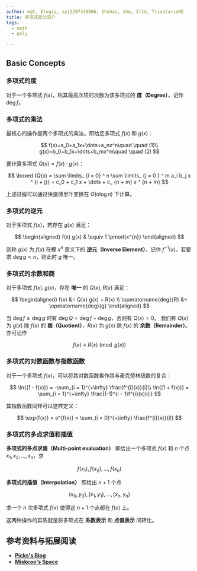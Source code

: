 ```yaml
---
author: mgt, Elegia, zyj2297349886, Shuhao, shq, Ir1d, TrisolarisHD
title: 多项式部分简介
tags:
  - math
  - poly

---
```


## Basic Concepts

### 多项式的度

对于一个多项式 $f(x)$，称其最高次项的次数为该多项式的 **度（Degree）**，记作 $\operatorname{deg}{f}$。

### 多项式的乘法

最核心的操作是两个多项式的乘法，即给定多项式 $f(x)$ 和 $g(x)$：

$$
f(x)=a_0+a_1x+\dots+a_nx^n\quad \quad (1)\\ 
g(x)=b_0+b_1x+\dots+b_mx^m\quad \quad (2)
$$

要计算多项式 $Q(x)=f(x)\cdot g(x)$：

$$
\boxed {Q(x) = \sum \limits_ {i = 0} ^ n \sum \limits_ {j = 0 } ^ m a_i b_j x ^ {i + j}} = c_0 + c_1 x + \dots + c_ {n + m} x ^ {n + m}
$$

上述过程可以通过快速傅里叶变换在 $O(n\log n)$ 下计算。

### 多项式的逆元

对于多项式 $f(x)$，若存在 $g(x)$ 满足：

$$
\begin{aligned}
	f(x) g(x) & \equiv 1 \pmod{x^{n}}
\end{aligned}
$$

则称 $g(x)$ 为 $f(x)$ 在模 $x^{n}$ 意义下的 **逆元（Inverse Element）**，记作 $f^{-1}(x)$。若要求 $\operatorname{deg}{g} < n$，则此时 $g$ 唯一。

### 多项式的余数和商

对于多项式 $f(x), g(x)$，存在 **唯一** 的 $Q(x), R(x)$ 满足：

$$
\begin{aligned}
    f(x) &= Q(x) g(x) + R(x) \\
    \operatorname{deg}{R} &< \operatorname{deg}{g}
\end{aligned}
$$

当 $\operatorname{deg}{f} \ge \operatorname{deg}{g}$ 时有 $\operatorname{deg}{Q} = \operatorname{deg}{f} - \operatorname{deg}{g}$，否则有 $Q(x) = 0$。
我们称 $Q(x)$ 为 $g(x)$ 除 $f(x)$ 的 **商（Quotient）**，$R(x)$ 为 $g(x)$ 除 $f(x)$ 的 **余数（Remainder）**。亦可记作

$$
f(x) \equiv R(x) \pmod{g(x)}
$$

### <span id="ln-exp">多项式的对数函数与指数函数</span>

对于一个多项式 $f(x)$，可以将其对数函数看作其与麦克劳林级数的复合：

$$
\ln{(1 - f(x))} = -\sum_{i = 1}^{+\infty} \frac{f^{i}(x)}{i}\\
\ln{(1 + f(x))} = \sum_{i = 1}^{+\infty} \frac{(-1)^{i - 1}f^{i}(x)}{i}
$$

其指数函数同样可以这样定义：

$$
\exp{f(x)} = e^{f(x)} = \sum_{i = 0}^{+\infty} \frac{f^{i}(x)}{i!}
$$

### 多项式的多点求值和插值

**多项式的多点求值（Multi-point evaluation）** 即给出一个多项式 $f(x)$ 和 $n$ 个点 $x_{1}, x_{2}, \dots, x_{n}$，求

$$
f(x_{1}), f(x_{2}), \dots, f(x_{n})
$$

**多项式的插值（Interpolation）** 即给出 $n + 1$ 个点

$$
(x_{0}, y_{0}), (x_{1}, y_{1}), \dots, (x_{n}, y_{n})
$$

求一个 $n$ 次多项式 $f(x)$ 使得这 $n + 1$ 个点都在 $f(x)$ 上。

这两种操作的实质就是将多项式在 **系数表示** 和 **点值表示** 间转化。

## 参考资料与拓展阅读

*   [**Picks's Blog**](https://picks.logdown.com)
*   [**Miskcoo's Space**](https://blog.miskcoo.com)
